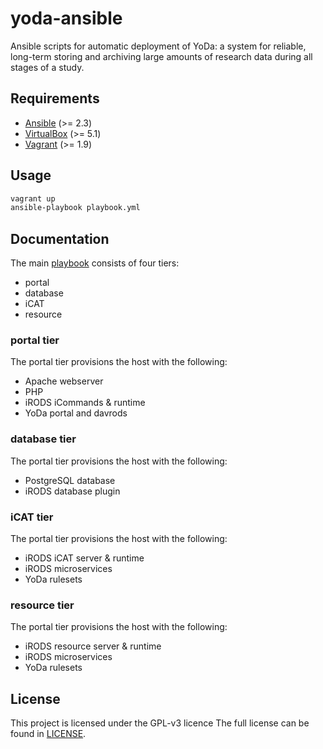 yoda-ansible
============
Ansible scripts for automatic deployment of YoDa: a system for reliable, long-term storing and archiving large amounts of research data during all stages of a study.

Requirements
------------
* [Ansible](https://docs.ansible.com/ansible/intro_installation.html) (>= 2.3)
* [VirtualBox](https://www.virtualbox.org/manual/ch02.html) (>= 5.1)
* [Vagrant](https://www.vagrantup.com/docs/installation/) (>= 1.9)

Usage
-----
```bash
vagrant up
ansible-playbook playbook.yml
```

Documentation
-------------

The main [playbook](playbook.yml) consists of four tiers:
* portal
* database
* iCAT
* resource

### portal tier
The portal tier provisions the host with the following:
* Apache webserver
* PHP
* iRODS iCommands & runtime
* YoDa portal and davrods

### database tier
The portal tier provisions the host with the following:
* PostgreSQL database
* iRODS database plugin

### iCAT tier
The portal tier provisions the host with the following:
* iRODS iCAT server & runtime
* iRODS microservices
* YoDa rulesets

### resource tier
The portal tier provisions the host with the following:
* iRODS resource server & runtime
* iRODS microservices
* YoDa rulesets

License
-------
This project is licensed under the GPL-v3 licence
The full license can be found in [LICENSE](LICENSE).
